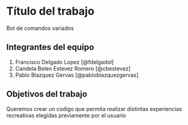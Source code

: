 # Título del trabajo

Bot de comandos variados

## Integrantes del equipo

1. Francisco Delgado Lopez [@fdelgadol]
2. Candela Belen Estevez Romero [@cbestevez]
3. Pablo Blazquez Gervas [@pabloblazquezgervas]

## Objetivos del trabajo

Queremos crear un codigo que permita realizar distintas experiencias recreativas elegidas previamente por el usuario
